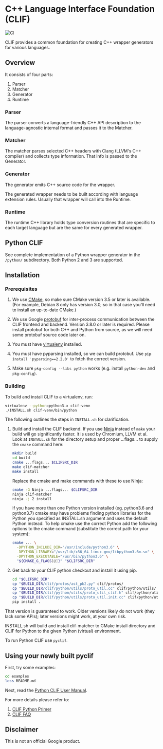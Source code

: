 # C++ Language Interface Foundation (CLIF)

![CI](https://github.com/google/clif/workflows/CI/badge.svg?branch=main&event=push)

CLIF provides a common foundation for creating C++ wrapper generators for
various languages.

## Overview

It consists of four parts:

  1. Parser
  1. Matcher
  1. Generator
  1. Runtime

### Parser

The parser converts a language-friendly C++ API description to the
language-agnostic internal format and passes it to the Matcher.

### Matcher

The matcher parses selected C++ headers with Clang (LLVM's C++ compiler) and
collects type information.  That info is passed to the Generator.

### Generator

The generator emits C++ source code for the wrapper.

The generated wrapper needs to be built according with language extension rules.
Usually that wrapper will call into the Runtime.

### Runtime

The runtime C++ library holds type conversion routines that are specific to
each target language but are the same for every generated wrapper.

## Python CLIF

See complete implementation of a Python wrapper generator in the `/python/`
subdirectory.  Both Python 2 and 3 are supported.

## Installation

### Prerequisites

 1. We use [CMake](http://llvm.org/docs/CMake.html), so make sure CMake
    version 3.5 or later is available.
    (For example, Debian 8 only has version 3.0,
    so in that case you'll need to install an up-to-date CMake.)

 1. We use Google
    [protobuf](https://developers.google.com/protocol-buffers/docs/downloads)
    for inter-process communication between the CLIF frontend and backend.
    Version 3.8.0 or later is required.
    Please install protobuf for both C++ and Python from source, as we will
    need some protobuf source code later on.

 1. You must have [virtualenv](https://pypi.python.org/pypi/virtualenv)
    installed.

 1. You must have pyparsing installed, so we can build protobuf. Use
    `pip install 'pyparsing==2.2.0'` to fetch the correct version.

 1. Make sure `pkg-config --libs python` works (e.g. install `python-dev` and
    `pkg-config`).

### Building

To build and install CLIF to a virtualenv, run:

```bash
virtualenv --python=python3.x clif-venv
./INSTALL.sh clif-venv/bin/python
```


The following outlines the steps in `INSTALL.sh` for clarification.

1.  Build and install the CLIF backend. If you use
    [Ninja](https://ninja-build.org/) instead of `make` your build will go
    significantly faster. It is used by Chromium, LLVM et al. Look at
    `INSTALL.sh` for the directory setup and proper ...flags... to supply the
    `cmake` command here:

    ```bash
    mkdir build
    cd build
    cmake ...flags... $CLIFSRC_DIR
    make clif-matcher
    make install
    ```

    Replace the cmake and make commands with these to use Ninja:

    ```bash
    cmake -G Ninja ...flags... $CLIFSRC_DIR
    ninja clif-matcher
    ninja -j 2 install
    ```

    If you have more than one Python version installed (eg. python3.6 and
    python3.7) cmake may have problems finding python libraries for the Python
    you specified as INSTALL.sh argument and uses the default Python instead. To
    help cmake use the correct Python add the following options to the cmake
    command (substitute the correct path for your system):

    ```bash
    cmake ... \
      -DPYTHON_INCLUDE_DIR="/usr/include/python3.6" \
      -DPYTHON_LIBRARY="/usr/lib/x86_64-linux-gnu/libpython3.6m.so" \
      -DPYTHON_EXECUTABLE="/usr/bin/python3.6" \
      "${CMAKE_G_FLAGS[@]}" "$CLIFSRC_DIR"
    ```

1.  Get back to your CLIF python checkout and install it using pip.

    ```bash
    cd "$CLIFSRC_DIR"
    cp "$BUILD_DIR/clif/protos/ast_pb2.py" clif/protos/
    cp "$BUILD_DIR/clif/python/utils/proto_util.cc" clif/python/utils/
    cp "$BUILD_DIR/clif/python/utils/proto_util_clif.h" clif/python/utils/
    cp "$BUILD_DIR/clif/python/utils/proto_util.init.cc" clif/python/utils/
    pip install .
    ```

That version is guaranteed to work. Older versions likely do not work (they lack
some APIs); later versions might work, at your own risk.

INSTALL.sh will build and install clif-matcher to CMake install directory and
CLIF for Python to the given Python (virtual) environment.

To run Python CLIF use `pyclif`.

## Using your newly built pyclif

First, try some examples:

```bash
cd examples
less README.md
```

Next, read the [Python CLIF User Manual](clif/python/README.md).

For more details please refer to:

1.  [CLIF Python Primer](clif/python/primer.md)
1.  [CLIF FAQ](clif/python/faq.md)

## Disclaimer

This is not an official Google product.

